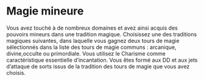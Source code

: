 # Magie mineure

<p>Vous avez touché à de nombreux domaines et avez ainsi acquis des pouvoirs mineurs dans une tradition magique. Choisissez une des traditions magiques suivantes, dans laquelle vous gagnez deux tours de magie sélectionnés dans la liste des tours de magie communs : arcanique, divine,occulte ou primordiale. Vous utilisez le Charisme comme caractéristique essentielle d’incantation. Vous êtes formé aux DD et aux jets d’attaque de sorts issus de la tradition des tours de magie que vous avez choisis.</p>